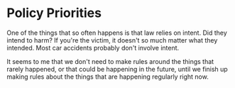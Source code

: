 # Policy Priorities



One of the things that so often happens is that law relies on intent. Did they intend to harm? If you're the victim, it doesn't so much matter what they intended. Most car accidents probably don't involve intent.



It seems to me that we don't need to make rules around the things that rarely happened, or that could be happening in the future, until we finish up making rules about the things that are happening regularly right now.



